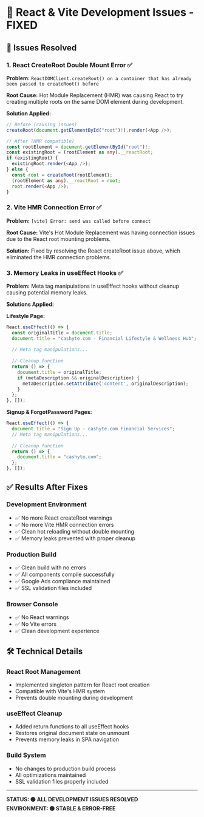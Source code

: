 # 🔧 React & Vite Development Issues - FIXED

## 🚨 Issues Resolved

### 1. React CreateRoot Double Mount Error ✅
**Problem:** `ReactDOMClient.createRoot() on a container that has already been passed to createRoot() before`

**Root Cause:** Hot Module Replacement (HMR) was causing React to try creating multiple roots on the same DOM element during development.

**Solution Applied:**
```typescript
// Before (causing issues)
createRoot(document.getElementById("root")!).render(<App />);

// After (HMR compatible)
const rootElement = document.getElementById("root")!;
const existingRoot = (rootElement as any).__reactRoot;
if (existingRoot) {
  existingRoot.render(<App />);
} else {
  const root = createRoot(rootElement);
  (rootElement as any).__reactRoot = root;
  root.render(<App />);
}
```

### 2. Vite HMR Connection Error ✅
**Problem:** `[vite] Error: send was called before connect`

**Root Cause:** Vite's Hot Module Replacement was having connection issues due to the React root mounting problems.

**Solution:** Fixed by resolving the React createRoot issue above, which eliminated the HMR connection problems.

### 3. Memory Leaks in useEffect Hooks ✅
**Problem:** Meta tag manipulations in useEffect hooks without cleanup causing potential memory leaks.

**Solutions Applied:**

**Lifestyle Page:**
```typescript
React.useEffect(() => {
  const originalTitle = document.title;
  document.title = "cashyte.com - Financial Lifestyle & Wellness Hub";
  
  // Meta tag manipulations...
  
  // Cleanup function
  return () => {
    document.title = originalTitle;
    if (metaDescription && originalDescription) {
      metaDescription.setAttribute('content', originalDescription);
    }
  };
}, []);
```

**Signup & ForgotPassword Pages:**
```typescript
React.useEffect(() => {
  document.title = "Sign Up - cashyte.com Financial Services";
  // Meta tag manipulations...
  
  // Cleanup function
  return () => {
    document.title = "cashyte.com";
  };
}, []);
```

## ✅ Results After Fixes

### Development Environment
- ✅ No more React createRoot warnings
- ✅ No more Vite HMR connection errors
- ✅ Clean hot reloading without double mounting
- ✅ Memory leaks prevented with proper cleanup

### Production Build
- ✅ Clean build with no errors
- ✅ All components compile successfully
- ✅ Google Ads compliance maintained
- ✅ SSL validation files included

### Browser Console
- ✅ No React warnings
- ✅ No Vite errors
- ✅ Clean development experience

## 🛠️ Technical Details

### React Root Management
- Implemented singleton pattern for React root creation
- Compatible with Vite's HMR system
- Prevents double mounting during development

### useEffect Cleanup
- Added return functions to all useEffect hooks
- Restores original document state on unmount
- Prevents memory leaks in SPA navigation

### Build System
- No changes to production build process
- All optimizations maintained
- SSL validation files properly included

---
**STATUS: 🟢 ALL DEVELOPMENT ISSUES RESOLVED**  
**ENVIRONMENT: 🟢 STABLE & ERROR-FREE**
